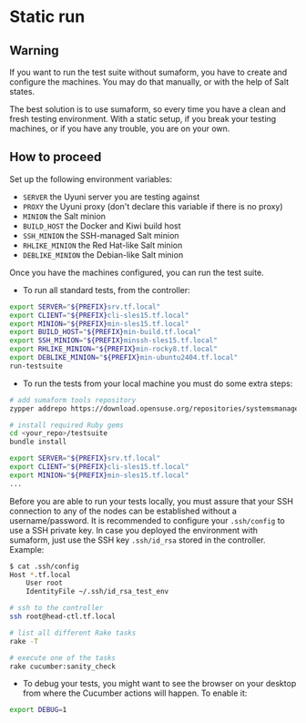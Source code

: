 # Static run

## Warning

If you want to run the test suite without sumaform, you have to create and configure the machines.
You may do that manually, or with the help of Salt states.

The best solution is to use sumaform, so every time you have a clean and fresh testing environment.
With a static setup, if you break your testing machines, or if you have any trouble, you are on your own.

## How to proceed

Set up the following environment variables:

* `SERVER` the Uyuni server you are testing against
* `PROXY` the Uyuni proxy (don't declare this variable if there is no proxy)
* `MINION` the Salt minion
* `BUILD_HOST` the Docker and Kiwi build host
* `SSH_MINION` the SSH-managed Salt minion
* `RHLIKE_MINION` the Red Hat-like Salt minion
* `DEBLIKE_MINION` the Debian-like Salt minion

Once you have the machines configured, you can run the test suite.

* To run all standard tests, from the controller:

```bash
export SERVER="${PREFIX}srv.tf.local"
export CLIENT="${PREFIX}cli-sles15.tf.local"
export MINION="${PREFIX}min-sles15.tf.local"
export BUILD_HOST="${PREFIX}min-build.tf.local"
export SSH_MINION="${PREFIX}minssh-sles15.tf.local"
export RHLIKE_MINION="${PREFIX}min-rocky8.tf.local"
export DEBLIKE_MINION="${PREFIX}min-ubuntu2404.tf.local"
run-testsuite
```

* To run the tests from your local machine you must do some extra steps:

```bash
# add sumaform tools repository
zypper addrepo https://download.opensuse.org/repositories/systemsmanagement:/sumaform:/tools/openSUSE_Tumbleweed/

# install required Ruby gems
cd <your_repo>/testsuite
bundle install

export SERVER="${PREFIX}srv.tf.local"
export CLIENT="${PREFIX}cli-sles15.tf.local"
export MINION="${PREFIX}min-sles15.tf.local"
...
```

Before you are able to run your tests locally, you must assure that your SSH connection to any of the nodes can be
established without a username/password.
It is recommended to configure your `.ssh/config` to use a SSH private key.
In case you deployed the environment with sumaform, just use the SSH key `.ssh/id_rsa` stored in the controller.
Example:

```bash
$ cat .ssh/config
Host *.tf.local
    User root
    IdentityFile ~/.ssh/id_rsa_test_env

# ssh to the controller
ssh root@head-ctl.tf.local

# list all different Rake tasks
rake -T

# execute one of the tasks
rake cucumber:sanity_check
```

* To debug your tests, you might want to see the browser on your desktop from where the Cucumber actions will happen.
To enable it:

```bash
export DEBUG=1
```
